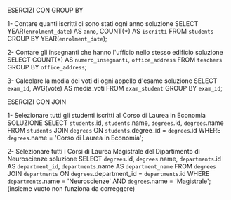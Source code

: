 ESERCIZI CON GROUP BY
<!-------------------------------------------------------->
1- Contare quanti iscritti ci sono stati ogni anno
soluzione
SELECT YEAR(`enrolment_date`) AS `anno`, COUNT(*) AS `iscritti`
FROM `students`
GROUP BY YEAR(`enrolment_date`);

2- Contare gli insegnanti che hanno l'ufficio nello stesso edificio
soluzione
SELECT COUNT(*) AS `numero_insegnanti`, `office_address`
FROM `teachers`
GROUP BY `office_address`;

3- Calcolare la media dei voti di ogni appello d'esame
soluzione
SELECT `exam_id`, AVG(vote) AS media_voti
FROM `exam_student`
GROUP BY `exam_id`;

ESERCIZI CON JOIN
<!----------------------------------------------------->
1- Selezionare tutti gli studenti iscritti al Corso di Laurea in Economia
SOLUZIONE
SELECT `students`.id, `students`.name, `degrees`.id, `degrees`.name
FROM `students`
JOIN `degrees` ON `students`.degree_id = `degrees`.id
WHERE `degrees`.name = 'Corso di Laurea in Economia';

2- Selezionare tutti i Corsi di Laurea Magistrale del Dipartimento di Neuroscienze
soluzione
SELECT `degrees`.id, `degrees`.name, `departments`.id AS `department_id`, `departments`.name AS `department_name`
FROM `degrees`
JOIN `departments` ON `degrees`.department_id = `departments`.id
WHERE `departments`.name = 'Neuroscienze' 
AND `degrees`.name = 'Magistrale';
(insieme vuoto non funziona da correggere)
